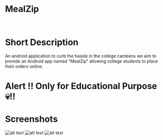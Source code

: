 # MealZip

<br>
<h1>Short Description </h1>
An android application to curb the hassle in the college canteens we aim to provide an Android app named “MealZip” allowing college students to place their orders online.

# Alert !! Only for Educational Purpose 💀!!

<h1>Screenshots</h1>

![alt text](https://raw.githubusercontent.com/AbhishekSrivas114319/MealZip/master/2.png)
![alt text](https://raw.githubusercontent.com/AbhishekSrivas114319/MealZip/master/3.png)
![alt text](https://raw.githubusercontent.com/AbhishekSrivas114319/MealZip/master/1.png)
